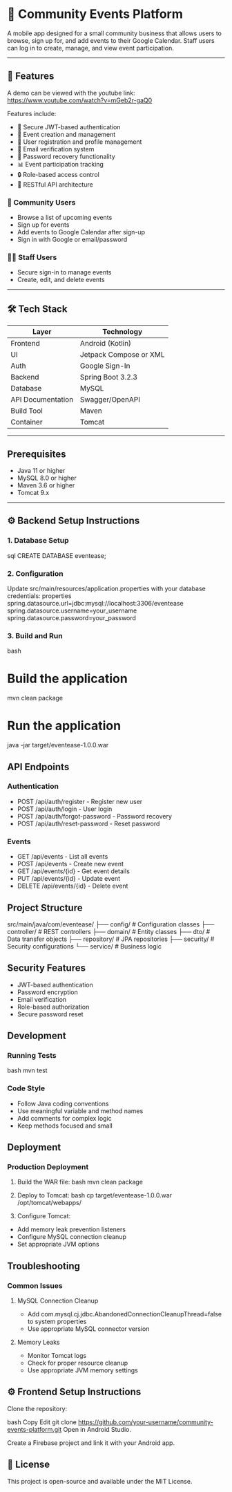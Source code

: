 # 📅 Community Events Platform

A mobile app designed for a small community business that allows users to browse, sign up for, and add events to their Google Calendar. Staff users can log in to create, manage, and view event participation.

---

## 🚀 Features

A demo can be viewed with the youtube link: https://www.youtube.com/watch?v=mGeb2r-gaQ0

Features include:

- 🔐 Secure JWT-based authentication
- 📅 Event creation and management
- 👥 User registration and profile management
- 📧 Email verification system
- 🔄 Password recovery functionality
- 📊 Event participation tracking
- 🔒 Role-based access control
- 📱 RESTful API architecture
  

### 👥 Community Users
- Browse a list of upcoming events
- Sign up for events 
- Add events to Google Calendar after sign-up
- Sign in with Google or email/password

### 👩‍💼 Staff Users
- Secure sign-in to manage events
- Create, edit, and delete events

---

## 🛠 Tech Stack

| Layer        | Technology            |
|-------------|------------------------|
| Frontend    | Android (Kotlin)       |
| UI          | Jetpack Compose or XML |
| Auth        | Google Sign-In |
| Backend     | Spring Boot 3.2.3    |
| Database     | MySQL   |
| API Documentation    | Swagger/OpenAPI    |
| Build Tool     | Maven    |
| Container| Tomcat    |

---

## Prerequisites
- Java 11 or higher
- MySQL 8.0 or higher
- Maven 3.6 or higher
- Tomcat 9.x

---

## ⚙️ Backend Setup Instructions

### 1. Database Setup
sql
CREATE DATABASE eventease;


### 2. Configuration
Update src/main/resources/application.properties with your database credentials:
properties
spring.datasource.url=jdbc:mysql://localhost:3306/eventease
spring.datasource.username=your_username
spring.datasource.password=your_password


### 3. Build and Run
bash
# Build the application
mvn clean package

# Run the application
java -jar target/eventease-1.0.0.war

## API Endpoints

### Authentication
- POST /api/auth/register - Register new user
- POST /api/auth/login - User login
- POST /api/auth/forgot-password - Password recovery
- POST /api/auth/reset-password - Reset password

### Events
- GET /api/events - List all events
- POST /api/events - Create new event
- GET /api/events/{id} - Get event details
- PUT /api/events/{id} - Update event
- DELETE /api/events/{id} - Delete event

## Project Structure

src/main/java/com/eventease/
├── config/          # Configuration classes
├── controller/      # REST controllers
├── domain/         # Entity classes
├── dto/            # Data transfer objects
├── repository/     # JPA repositories
├── security/       # Security configurations
└── service/        # Business logic


## Security Features
- JWT-based authentication
- Password encryption
- Email verification
- Role-based authorization
- Secure password reset

## Development

### Running Tests
bash
mvn test


### Code Style
- Follow Java coding conventions
- Use meaningful variable and method names
- Add comments for complex logic
- Keep methods focused and small

## Deployment

### Production Deployment
1. Build the WAR file:
bash
mvn clean package


2. Deploy to Tomcat:
bash
cp target/eventease-1.0.0.war /opt/tomcat/webapps/

3. Configure Tomcat:
- Add memory leak prevention listeners
- Configure MySQL connection cleanup
- Set appropriate JVM options

## Troubleshooting

### Common Issues
1. MySQL Connection Cleanup
   - Add com.mysql.cj.jdbc.AbandonedConnectionCleanupThread=false to system properties
   - Use appropriate MySQL connector version

2. Memory Leaks
   - Monitor Tomcat logs
   - Check for proper resource cleanup
   - Use appropriate JVM memory settings
  
## ⚙️ Frontend Setup Instructions

Clone the repository:

bash
Copy
Edit
git clone https://github.com/your-username/community-events-platform.git
Open in Android Studio.

Create a Firebase project and link it with your Android app.


## 📝 License
This project is open-source and available under the MIT License.



